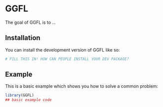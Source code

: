 
# GGFL

<!-- badges: start -->
<!-- badges: end -->

The goal of GGFL is to ...

## Installation

You can install the development version of GGFL like so:

``` r
# FILL THIS IN! HOW CAN PEOPLE INSTALL YOUR DEV PACKAGE?
```

## Example

This is a basic example which shows you how to solve a common problem:

``` r
library(GGFL)
## basic example code
```

